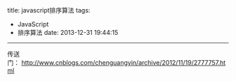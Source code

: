 title: javascript排序算法
tags:
  - JavaScript
  - 排序算法
date: 2013-12-31 19:44:15
---

传送门： http://www.cnblogs.com/chenguangyin/archive/2012/11/19/2777757.html
